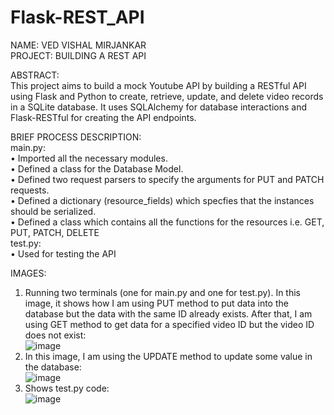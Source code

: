 # Flask-REST_API

NAME: VED VISHAL MIRJANKAR <br/>
PROJECT: BUILDING A REST API <br/>

ABSTRACT: <br/>
This project aims to build a mock Youtube API by building a RESTful API using Flask and Python to create, retrieve, update, and delete video records in a SQLite database. It uses SQLAlchemy for database interactions and Flask-RESTful for creating the API endpoints. </br>

BRIEF PROCESS DESCRIPTION:<br/>
main.py:<br>
•	Imported all the necessary modules.<br>
•	Defined a class for the Database Model.<br>
•	Defined two request parsers to specify the arguments for PUT and PATCH requests.<br>
•	Defined a dictionary (resource_fields) which specfies that the instances should be serialized.<br>
•	Defined a class which contains all the functions for the resources i.e. GET, PUT, PATCH, DELETE<br>
test.py:<br>
•	Used for testing the API<br>

IMAGES:<br>
1. Running two terminals (one for main.py and one for test.py). In this image, it shows how I am using PUT method to put data into the database but the data with the same ID already exists. After that, I am using GET method to get data for a specified video ID but the video ID does not exist: <br>
![image](https://github.com/vmirjankar/Flask-REST_API/assets/111427005/7b5cd067-2a9e-49fa-bb1a-9c87e1c93119) <br>
2. In this image, I am using the UPDATE method to update some value in the database:<br>
![image](https://github.com/vmirjankar/Flask-REST_API/assets/111427005/8855b8ac-fb8d-4eb4-b414-bcba2a450c56) <br>
3. Shows test.py code:<br>
![image](https://github.com/vmirjankar/Flask-REST_API/assets/111427005/393a13cb-0543-45ea-b3d5-9d925103a839)<br>









